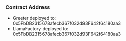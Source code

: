 ### Contract Address
- Greeter deployed to: 0x5FbDB2315678afecb367f032d93F642f64180aa3
- LlamaFactory deployed to: 0x5FbDB2315678afecb367f032d93F642f64180aa3